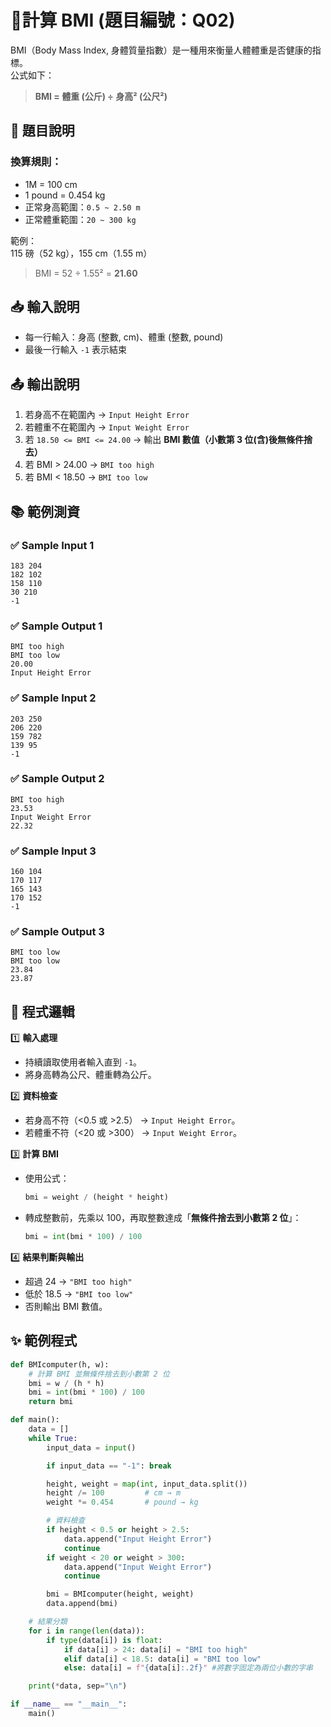 # 🧮計算 BMI (題目編號：Q02)

BMI（Body Mass Index, 身體質量指數）是一種用來衡量人體體重是否健康的指標。  
公式如下：

> **BMI = 體重 (公斤) ÷ 身高² (公尺²)**

## 📘 題目說明

### 換算規則：
- 1M = 100 cm  
- 1 pound = 0.454 kg  
- 正常身高範圍：`0.5 ~ 2.50 m`  
- 正常體重範圍：`20 ~ 300 kg`  

範例：  
115 磅（52 kg），155 cm（1.55 m）  
> BMI = 52 ÷ 1.55² = **21.60**

## 📥 輸入說明
- 每一行輸入：身高 (整數, cm)、體重 (整數, pound)  
- 最後一行輸入 `-1` 表示結束

## 📤 輸出說明

1. 若身高不在範圍內 → `Input Height Error`  
2. 若體重不在範圍內 → `Input Weight Error`  
3. 若 `18.50 <= BMI <= 24.00` → 輸出 **BMI 數值（小數第 3 位(含)後無條件捨去）**  
4. 若 BMI > 24.00 → `BMI too high`  
5. 若 BMI < 18.50 → `BMI too low`


## 📚 範例測資

### ✅ Sample Input 1
```
183 204
182 102
158 110
30 210
-1
```

### ✅ Sample Output 1
```
BMI too high
BMI too low
20.00
Input Height Error
```

### ✅ Sample Input 2
```
203 250
206 220
159 782
139 95
-1
```

### ✅ Sample Output 2
```
BMI too high
23.53
Input Weight Error
22.32
```

### ✅ Sample Input 3
```
160 104
170 117
165 143
170 152
-1
```

### ✅ Sample Output 3
```
BMI too low
BMI too low
23.84
23.87
```

## 🧩 程式邏輯

1️⃣ **輸入處理**  
   - 持續讀取使用者輸入直到 `-1`。  
   - 將身高轉為公尺、體重轉為公斤。  

2️⃣ **資料檢查**  
   - 若身高不符（<0.5 或 >2.5） → `Input Height Error`。  
   - 若體重不符（<20 或 >300） → `Input Weight Error`。  

3️⃣ **計算 BMI**  
   - 使用公式：  
     ~~~python
     bmi = weight / (height * height)
     ~~~
   - 轉成整數前，先乘以 100，再取整數達成「**無條件捨去到小數第 2 位**」：
     ~~~python
     bmi = int(bmi * 100) / 100
     ~~~

4️⃣ **結果判斷與輸出**  
   - 超過 24 → `"BMI too high"`  
   - 低於 18.5 → `"BMI too low"`  
   - 否則輸出 BMI 數值。


## ✨ 範例程式

~~~python
def BMIcomputer(h, w):
    # 計算 BMI 並無條件捨去到小數第 2 位
    bmi = w / (h * h)
    bmi = int(bmi * 100) / 100
    return bmi

def main():
    data = []
    while True:
        input_data = input()

        if input_data == "-1": break

        height, weight = map(int, input_data.split())
        height /= 100         # cm → m
        weight *= 0.454       # pound → kg

        # 資料檢查
        if height < 0.5 or height > 2.5:
            data.append("Input Height Error")
            continue
        if weight < 20 or weight > 300:
            data.append("Input Weight Error")
            continue

        bmi = BMIcomputer(height, weight)
        data.append(bmi)

    # 結果分類
    for i in range(len(data)):
        if type(data[i]) is float:
            if data[i] > 24: data[i] = "BMI too high"
            elif data[i] < 18.5: data[i] = "BMI too low"
            else: data[i] = f"{data[i]:.2f}" #將數字固定為兩位小數的字串

    print(*data, sep="\n")

if __name__ == "__main__":
    main()
~~~

